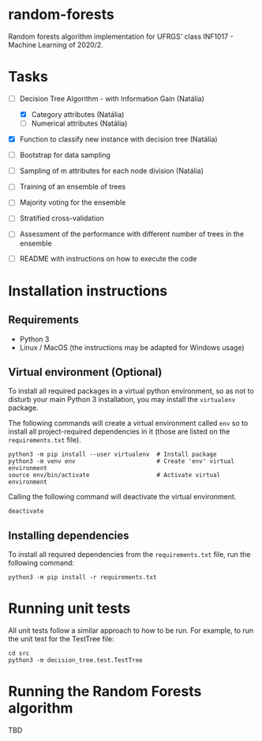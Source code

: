 # random-forests
Random forests algorithm implementation for UFRGS' class INF1017 - Machine Learning of 2020/2.

# Tasks
- [ ] Decision Tree Algorithm - with Information Gain (Natália)
  - [X] Category attributes (Natália)
  - [ ] Numerical attributes (Natália)
- [X] Function to classify new instance with decision tree (Natália)
- [ ] Bootstrap for data sampling
- [ ] Sampling of m attributes for each node division (Natália)
- [ ] Training of an ensemble of trees
- [ ] Majority voting for the ensemble
- [ ] Stratified cross-validation
- [ ] Assessment of the performance with different number of trees in the ensemble
- [ ] README with instructions on how to execute the code


# Installation instructions

## Requirements
- Python 3
- Linux / MacOS (the instructions may be adapted for Windows usage)

## Virtual environment (Optional)
To install all required packages in a virtual python environment, so as not to disturb your main Python 3 installation, you may install the `virtualenv` package.

The following commands will create a virtual environment called `env` so to install all project-required dependencies in it (those are listed on the `requirements.txt` file).

```shell
python3 -m pip install --user virtualenv  # Install package
python3 -m venv env                       # Create 'env' virtual environment
source env/bin/activate                   # Activate virtual environment
```

Calling the following command will deactivate the virtual environment.

````shell
deactivate
````

## Installing dependencies

To install all required dependencies from the `requirements.txt` file, run the following command:

```shell
python3 -m pip install -r requirements.txt
```

# Running unit tests

All unit tests follow a similar approach to how to be run. For example, to run the unit test for the TestTree file:

````shell
cd src
python3 -m decision_tree.test.TestTree
````

# Running the Random Forests algorithm

TBD